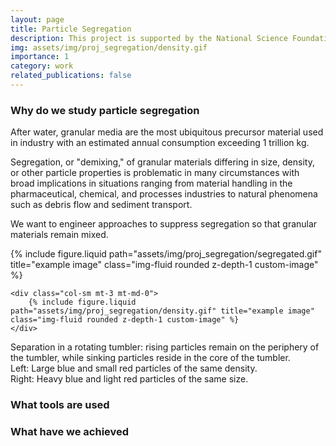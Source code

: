 ```yaml
---
layout: page
title: Particle Segregation
description: This project is supported by the National Science Foundation under Grant No. CBET-1929265.
img: assets/img/proj_segregation/density.gif
importance: 1
category: work
related_publications: false
---
```


### Why do we study particle segregation

After water, granular media are the most ubiquitous precursor material used in industry with an estimated annual consumption exceeding 1 trillion kg.

Segregation, or "demixing," of granular materials differing in size, density, or other particle properties is problematic in many circumstances
with broad implications in situations ranging from material handling in the pharmaceutical, chemical, and processes industries to natural
phenomena such as debris flow and sediment transport.

We want to engineer approaches to suppress segregation
so that granular materials remain mixed. 

<style>
    .custom-image {
        display: flex;
        justify-content: right;
        align-items: center;
        max-width: 80%;
    }
</style>

<div class="row">
    <div class="col-sm mt-6 mt-md-0">
        {% include figure.liquid path="assets/img/proj_segregation/segregated.gif" title="example image" class="img-fluid rounded z-depth-1 custom-image" %}
    </div>

    <div class="col-sm mt-3 mt-md-0">
        {% include figure.liquid path="assets/img/proj_segregation/density.gif" title="example image" class="img-fluid rounded z-depth-1 custom-image" %}
    </div>
</div>
<div class="caption">
    Separation in a rotating tumbler: rising particles remain on the periphery of the tumbler, while sinking particles reside in the core of the tumbler.<br>
    Left: Large blue and small red particles of the same density.<br>
    Right: Heavy blue and light red particles of the same size.
</div>


### What tools are used


### What have we achieved